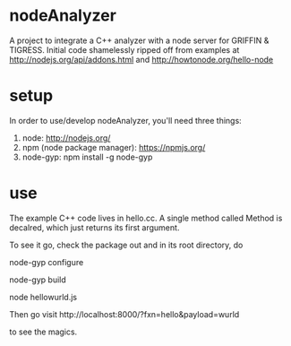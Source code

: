 nodeAnalyzer
============

A project to integrate a C++ analyzer with a node server for GRIFFIN &amp; TIGRESS.
Initial code shamelessly ripped off from examples at
http://nodejs.org/api/addons.html
and
http://howtonode.org/hello-node

setup
============
In order to use/develop nodeAnalyzer, you'll need three things:

1. node: http://nodejs.org/
2. npm (node package manager): https://npmjs.org/
3. node-gyp: npm install -g node-gyp

use
============
The example C++ code lives in hello.cc.  A single method called Method is decalred, which just returns its first argument.

To see it go, check the package out and in its root directory, do

node-gyp configure

node-gyp build

node hellowurld.js

Then go visit
http://localhost:8000/?fxn=hello&payload=wurld

to see the magics.

